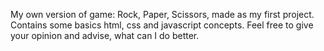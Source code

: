 My own version of game: Rock, Paper, Scissors, made as my first project. 
Contains some basics html, css and javascript concepts. 
Feel free to give your opinion and advise, what can I do better.
